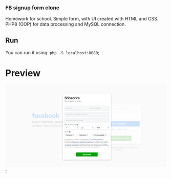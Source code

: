 ### FB signup form clone

Homework for school.
Simple form, with UI created with HTML and CSS.
PHP8 (OOP) for data processing and MySQL connection.

## Run

You can run it using:
`php -S localhost:8080`;

# Preview
  
![This is an image](./preview.png);